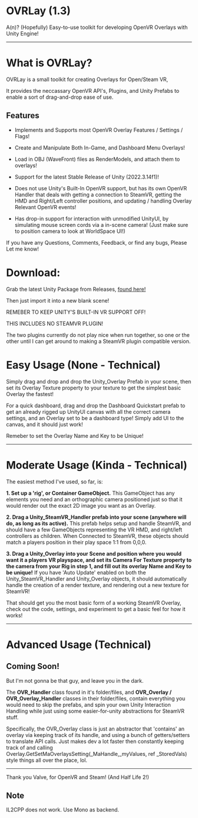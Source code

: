 # OVRLay (1.3)

A(n)? (Hopefully) Easy-to-use toolkit for developing OpenVR Overlays with Unity Engine!

---

What is OVRLay?
=

OVRLay is a small toolkit for creating Overlays for Open/Steam VR,

It provides the neccassary OpenVR API's, Plugins, and Unity Prefabs to enable a sort of drag-and-drop ease of use.

## Features
- Implements and Supports most OpenVR Overlay Features / Settings / Flags!

- Create and Manipulate Both In-Game, and Dashboard Menu Overlays!

- Load in OBJ (WaveFront) files as RenderModels, and attach them to overlays!

- Support for the latest Stable Release of Unity (2022.3.14f1)!

- Does not use Unity's Built-In OpenVR support, but has its own OpenVR Handler that deals with getting a connection to SteamVR, getting the HMD and Right/Left controller positions, and updating / handling Overlay Relevant OpenVR events!

- Has drop-in support for interaction with unmodified UnityUI, by simulating mouse screen cords via a in-scene camera! (Just make sure to position camera to look at WorldSpace UI!)

If you have any Questions, Comments, Feedback, or find any bugs, Please Let me know!

Download:
===

Grab the latest Unity Package from Releases, [found here!](https://github.com/benotter/OVRLay/releases)

Then just import it into a new blank scene!

REMEBER TO KEEP UNITY'S BUILT-IN VR SUPPORT OFF!

THIS INCLUDES NO STEAMVR PLUGIN!

The two plugins currently do not play nice when run together, so one or the other until I can get around to making a SteamVR plugin compatible version.


Easy Usage (None - Technical)
===

Simply drag and drop and drop the Unity_Overlay Prefab in your scene, then set its Overlay Texture property to your texture to get the simplest basic Overlay the fastest! 

For a quick dashboard, drag and drop the Dashboard Quickstart prefab to get an already rigged up UnityUI canvas with all the correct camera settings, and an Overlay set to be a dashboard type! Simply add UI to the canvas, and it should just work!

Remeber to set the Overlay Name and Key to be Unique!

---
Moderate Usage (Kinda - Technical)
===
The easiest method I've used, so far, is:

**1.  Set up a 'rig', or Container GameObject.** This GameObject has any elements you need and an orthographic camera positioned just so that it would render out the exact 2D image you want as an Overlay.

**2. Drag a Unity_SteamVR_Handler prefab into your scene (anywhere will do, as long as its active).** This prefab helps setup and handle SteamVR, and should have a few GameObjects representing the VR HMD, and right/left controllers as children. When Connected to SteamVR, these objects should match a players position in their play space 1:1 from 0,0,0.

**3. Drag a Unity_Overlay into your Scene and position where you would want it a players VR playspace, and set its Camera For Texture property to the camera from your Rig in step 1, and fill out its overlay Name and Key to be unique!** 
If you have 'Auto Update' enabled on both the Unity_SteamVR_Handler and Unity_Overlay objects, it should automatically handle the creation of a render texture, and rendering out a new texture for SteamVR!

That should get you the most basic form of a working SteamVR Overlay, check out the code, settings, and experiment to get a basic feel for how it works!

---
Advanced Usage (Technical)
===

## Coming Soon! 

But I'm not gonna be that guy, and leave you in the dark. 

The **OVR_Handler** class found in it's folder/files, and **OVR_Overlay / OVR_Overlay_Handler** classes in their folder/files, contain everything you would need to skip the prefabs, and spin your own Unity Interaction Handling while just using some easier-for-unity abstractions for SteamVR stuff.

Specifically, the OVR_Overlay class is just an abstractor that 'contains' an overlay via keeping track of its handle, and using a bunch of getters/setters to translate API calls. Just makes dev a lot faster then constantly keeping track of and calling Overlay.GetSetMaOverlaysSetting(_MaHandle,_myValues, ref _StoredVals) style things all over the place, lol.

---

Thank you Valve, for OpenVR and Steam! (And Half Life 2!)

## Note
IL2CPP does not work. Use Mono as backend.

